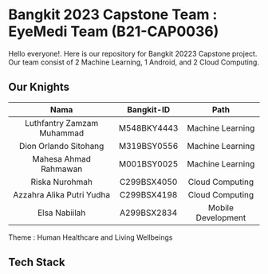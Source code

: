 # Bangkit 2023 Capstone Team : EyeMedi Team (B21-CAP0036)

Hello everyone!. Here is our repository for Bangkit 20223 Capstone project. Our team consist of 2 Machine Learning, 1 Android, and 2 Cloud Computing.
 

## Our Knights

|          Nama         | Bangkit-ID |       Path       |
|:---------------------:|:----------:|:----------------:|
|  Luthfantry Zamzam Muhammad  |  M548BKY4443  | Machine Learning |
|  Dion Orlando Sitohang  |  M319BSY0556  | Machine Learning |
|   Mahesa Ahmad Rahmawan    |  M001BSY0025  |  Machine Learning |
|  Riska Nurohmah  |  C299BSX4050  |  Cloud Computing |
|    Azzahra Alika Putri Yudha      |  C299BSX4198  |      Cloud Computing     |
|   Elsa Nabiilah      |   A299BSX2834  |      Mobile Development    |

Theme : Human Healthcare and Living Wellbeings

## Tech Stack

